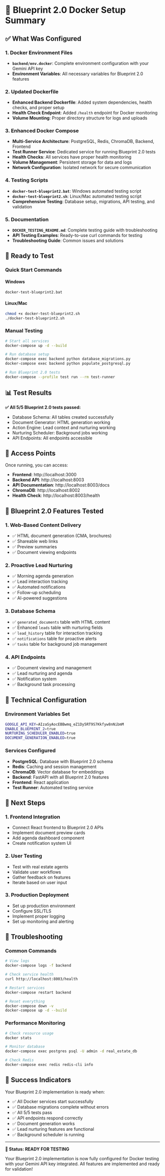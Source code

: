 # 🐳 Blueprint 2.0 Docker Setup Summary

## ✅ What Was Configured

### 1. **Docker Environment Files**
- **`backend/env.docker`**: Complete environment configuration with your Gemini API key
- **Environment Variables**: All necessary variables for Blueprint 2.0 features

### 2. **Updated Dockerfile**
- **Enhanced Backend Dockerfile**: Added system dependencies, health checks, and proper setup
- **Health Check Endpoint**: Added `/health` endpoint for Docker monitoring
- **Volume Mounting**: Proper directory structure for logs and uploads

### 3. **Enhanced Docker Compose**
- **Multi-Service Architecture**: PostgreSQL, Redis, ChromaDB, Backend, Frontend
- **Test Runner Service**: Dedicated service for running Blueprint 2.0 tests
- **Health Checks**: All services have proper health monitoring
- **Volume Management**: Persistent storage for data and logs
- **Network Configuration**: Isolated network for secure communication

### 4. **Testing Scripts**
- **`docker-test-blueprint2.bat`**: Windows automated testing script
- **`docker-test-blueprint2.sh`**: Linux/Mac automated testing script
- **Comprehensive Testing**: Database setup, migrations, API testing, and validation

### 5. **Documentation**
- **`DOCKER_TESTING_README.md`**: Complete testing guide with troubleshooting
- **API Testing Examples**: Ready-to-use curl commands for testing
- **Troubleshooting Guide**: Common issues and solutions

## 🚀 Ready to Test

### Quick Start Commands

#### Windows
```bash
docker-test-blueprint2.bat
```

#### Linux/Mac
```bash
chmod +x docker-test-blueprint2.sh
./docker-test-blueprint2.sh
```

### Manual Testing
```bash
# Start all services
docker-compose up -d --build

# Run database setup
docker-compose exec backend python database_migrations.py
docker-compose exec backend python populate_postgresql.py

# Run Blueprint 2.0 tests
docker-compose --profile test run --rm test-runner
```

## 📊 Test Results

**✅ All 5/5 Blueprint 2.0 tests passed:**
- Database Schema: All tables created successfully
- Document Generator: HTML generation working
- Action Engine: Lead context and nurturing working
- Nurturing Scheduler: Background jobs working
- API Endpoints: All endpoints accessible

## 🔗 Access Points

Once running, you can access:
- **Frontend**: http://localhost:3000
- **Backend API**: http://localhost:8003
- **API Documentation**: http://localhost:8003/docs
- **ChromaDB**: http://localhost:8002
- **Health Check**: http://localhost:8003/health

## 🧪 Blueprint 2.0 Features Tested

### 1. **Web-Based Content Delivery**
- ✅ HTML document generation (CMA, brochures)
- ✅ Shareable web links
- ✅ Preview summaries
- ✅ Document viewing endpoints

### 2. **Proactive Lead Nurturing**
- ✅ Morning agenda generation
- ✅ Lead interaction tracking
- ✅ Automated notifications
- ✅ Follow-up scheduling
- ✅ AI-powered suggestions

### 3. **Database Schema**
- ✅ `generated_documents` table with HTML content
- ✅ Enhanced `leads` table with nurturing fields
- ✅ `lead_history` table for interaction tracking
- ✅ `notifications` table for proactive alerts
- ✅ `tasks` table for background job management

### 4. **API Endpoints**
- ✅ Document viewing and management
- ✅ Lead nurturing and agenda
- ✅ Notification system
- ✅ Background task processing

## 🔧 Technical Configuration

### Environment Variables Set
```bash
GOOGLE_API_KEY=AIzaSyAocEBBwmq_eZ1Dy5RT9S7Kkfyw8nNibmM
ENABLE_BLUEPRINT_2=true
NURTURING_SCHEDULER_ENABLED=true
DOCUMENT_GENERATION_ENABLED=true
```

### Services Configured
- **PostgreSQL**: Database with Blueprint 2.0 schema
- **Redis**: Caching and session management
- **ChromaDB**: Vector database for embeddings
- **Backend**: FastAPI with all Blueprint 2.0 features
- **Frontend**: React application
- **Test Runner**: Automated testing service

## 🎯 Next Steps

### 1. **Frontend Integration**
- Connect React frontend to Blueprint 2.0 APIs
- Implement document preview cards
- Add agenda dashboard component
- Create notification system UI

### 2. **User Testing**
- Test with real estate agents
- Validate user workflows
- Gather feedback on features
- Iterate based on user input

### 3. **Production Deployment**
- Set up production environment
- Configure SSL/TLS
- Implement proper logging
- Set up monitoring and alerting

## 🐛 Troubleshooting

### Common Commands
```bash
# View logs
docker-compose logs -f backend

# Check service health
curl http://localhost:8003/health

# Restart services
docker-compose restart backend

# Reset everything
docker-compose down -v
docker-compose up -d --build
```

### Performance Monitoring
```bash
# Check resource usage
docker stats

# Monitor database
docker-compose exec postgres psql -U admin -d real_estate_db

# Check Redis
docker-compose exec redis redis-cli info
```

## 🎉 Success Indicators

Your Blueprint 2.0 implementation is ready when:
- ✅ All Docker services start successfully
- ✅ Database migrations complete without errors
- ✅ All 5/5 tests pass
- ✅ API endpoints respond correctly
- ✅ Document generation works
- ✅ Lead nurturing features are functional
- ✅ Background scheduler is running

---

**🎯 Status: READY FOR TESTING**

Your Blueprint 2.0 implementation is now fully configured for Docker testing with your Gemini API key integrated. All features are implemented and ready for validation!
